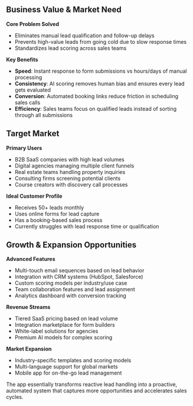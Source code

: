 ## Business Value & Market Need

**Core Problem Solved**
- Eliminates manual lead qualification and follow-up delays
- Prevents high-value leads from going cold due to slow response times
- Standardizes lead scoring across sales teams

**Key Benefits**
- **Speed**: Instant response to form submissions vs hours/days of manual processing
- **Consistency**: AI scoring removes human bias and ensures every lead gets evaluated
- **Conversion**: Automated booking links reduce friction in scheduling sales calls
- **Efficiency**: Sales teams focus on qualified leads instead of sorting through all submissions

## Target Market

**Primary Users**
- B2B SaaS companies with high lead volumes
- Digital agencies managing multiple client funnels
- Real estate teams handling property inquiries
- Consulting firms screening potential clients
- Course creators with discovery call processes

**Ideal Customer Profile**
- Receives 50+ leads monthly
- Uses online forms for lead capture
- Has a booking-based sales process
- Currently struggles with lead response time or qualification

## Growth & Expansion Opportunities

**Advanced Features**
- Multi-touch email sequences based on lead behavior
- Integration with CRM systems (HubSpot, Salesforce)
- Custom scoring models per industry/use case
- Team collaboration features and lead assignment
- Analytics dashboard with conversion tracking

**Revenue Streams**
- Tiered SaaS pricing based on lead volume
- Integration marketplace for form builders
- White-label solutions for agencies
- Premium AI models for complex scoring

**Market Expansion**
- Industry-specific templates and scoring models
- Multi-language support for global markets
- Mobile app for on-the-go lead management

The app essentially transforms reactive lead handling into a proactive, automated system that captures more opportunities and accelerates sales cycles.